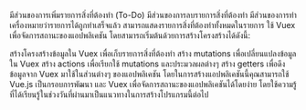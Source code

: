 มีส่วนของการเพิ่มรายการสิ่งที่ต้องทำ (To-Do)
มีส่วนของการลบรายการสิ่งที่ต้องทำ
มีส่วนของการทำเครื่องหมายว่ารายการได้ถูกทำเสร็จแล้ว
สามารถแสดงรายการสิ่งที่ต้องทำทั้งหมดในรายการ
ใช้ Vuex เพื่อจัดการสถานะของแอปพลิเคชัน
โดยสามารถเริ่มต้นด้วยการสร้างโครงสร้างได้ดังนี้:

สร้างโครงสร้างข้อมูลใน Vuex เพื่อเก็บรายการสิ่งที่ต้องทำ
สร้าง mutations เพื่อเปลี่ยนแปลงข้อมูลใน Vuex
สร้าง actions เพื่อเรียกใช้ mutations และประมวลผลต่างๆ
สร้าง getters เพื่อดึงข้อมูลจาก Vuex มาใช้ในส่วนต่างๆ ของแอปพลิเคชัน
โดยในการสร้างแอปพลิเคชันนี้คุณสามารถใช้ Vue.js เป็นกรอบการพัฒนา และ Vuex เพื่อจัดการสถานะของแอปพลิเคชันได้โดยง่าย โดยใช้ความรู้ที่ได้เรียนรู้ในช่วงวันที่ผ่านมาเป็นแนวทางในการสร้างโปรแกรมนี้ต่อไป